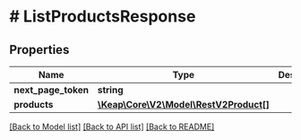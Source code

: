 # # ListProductsResponse

## Properties

Name | Type | Description | Notes
------------ | ------------- | ------------- | -------------
**next_page_token** | **string** |  | [optional]
**products** | [**\Keap\Core\V2\Model\RestV2Product[]**](RestV2Product.md) |  | [optional]

[[Back to Model list]](../../README.md#models) [[Back to API list]](../../README.md#endpoints) [[Back to README]](../../README.md)
